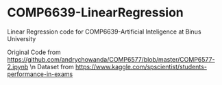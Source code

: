 # COMP6639-LinearRegression
Linear Regression code for COMP6639-Artificial Inteligence at Binus University

Original Code from https://github.com/andrychowanda/COMP6577/blob/master/COMP6577-2.ipynb \n
Dataset from https://www.kaggle.com/spscientist/students-performance-in-exams
